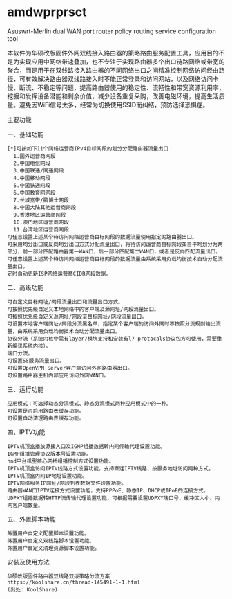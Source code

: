 # amdwprprsct
Asuswrt-Merlin dual WAN port router policy routing service configuration tool

本软件为华硕改版固件外网双线接入路由器的策略路由服务配置工具，应用目的不是为实现应用中网络带速叠加，也不专注于实现路由器多个出口链路网络或带宽的聚合，而是用于在双线路接入路由器的不同网络出口之间精准控制网络访问经由路径，可有效解决路由器双线路接入时不能正常登录和访问网站，以及网络访问卡慢、断流、不稳定等问题，提高路由器使用的稳定性、流畅性和带宽资源利用率，挖掘和发挥设备潜能和剩余价值，减少设备重复采购，改善电磁环境，提高生活质量。避免因WiFi信号太多，经常为切换使用SSID而纠结，预防选择恐惧症。

主要功能

一、基础功能

    [*]可按如下11个网络运营商IPv4目标网段的划分分配路由器流量出口：
      1.国外运营商网段
      2.中国电信网段
      3.中国联通/网通网段
      4.中国移动网段
      5.中国铁通网段
      6.中国教育网网段
      7.长城宽带/鹏博士网段
      8.中国大陆其他运营商网段
      9.香港地区运营商网段
      10.澳门地区运营商网段
      11.台湾地区运营商网段
    可任意设置上述某个待访问网络运营商目标网段的数据流量使用指定的路由器出口。
    可采用均分出口或反向均分出口方式分配流量出口，将待访问运营商目标网段条目平均划分为两部分，前一部分匹配路由器第一WAN口，后一部分匹配第二WAN口，或者是反向匹配流量出口。
    可任意设置上述某个待访问网络运营商目标网段的数据流量由系统采用负载均衡技术自动分配流量出口。
    定时自动更新ISP网络运营商CIDR网段数据。

二、高级功能

    可自定义目标网址/网段流量出口和流量出口方式。
    可按照优先级自定义本地网络中的客户端及源网址/网段流量出口。
    可按照优先级自定义源网址/网段至目标网址/网段流量出口。
    可设置本地客户端网址/网段分流黑名单，指定某个客户端的访问外网时不按照分流规则输出流量，由系统采用负载均衡技术自动分配流量出口。
    协议分流（系统内核中需有layer7模块支持和安装有l7-protocals协议包方可使用，需要重新编译系统内核）。
    端口分流。
    可设置SS服务流量出口。
    可设置OpenVPN Server客户端访问外网路由器出口。
    可设置路由器主机内部应用访问外网WAN口。

三、运行功能

    应用模式：可选择动态分流模式、静态分流模式两种应用模式中的一种。
    可设置是否启用路由表缓存功能。
    可设置自动清理路由表缓存功能。

四、IPTV功能

    IPTV机顶盒播放源接入口及IGMP组播数据转内网传输代理设置功能。
    IGMP组播管理协议版本号设置功能。
    hnd平台机型核心网桥组播控制方式设置功能。
    IPTV机顶盒访问IPTV线路方式设置功能，支持直连IPTV线路、按服务地址访问两种方式。
    IPTV机顶盒内网IP地址设置功能。
    IPTV网络服务IP网址/网段列表数据文件设置功能。
    路由器WAN口IPTV连接方式设置功能，支持PPPoE、静态IP、DHCP或IPoE的连接方式。
    UDPXY组播数据转HTTP流传输代理设置功能，可根据需要设置UDPXY端口号、缓冲区大小、内网客户端数量。

五、外置脚本功能

    外置用户自定义配置脚本设置功能。
    外置用户自定义双线路脚本设置功能。
    外置用户自定义清理资源脚本设置功能。

安装及使用方法

    华硕改版固件路由器双线路双拨策略分流方案
    https://koolshare.cn/thread-145491-1-1.html
    (出处: KoolShare)
